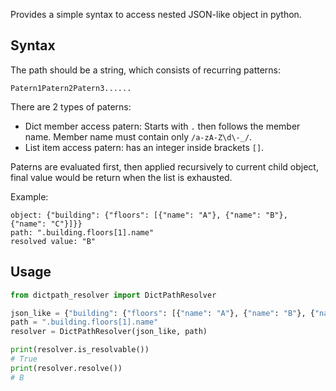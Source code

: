 Provides a simple syntax to access nested JSON-like object in python.

## Syntax

The path should be a string, which consists of recurring patterns:

    Patern1Patern2Patern3......

There are 2 types of paterns:

- Dict member access patern: Starts with `.` then follows the member name. Member name must contain only `/a-zA-Z\d\-_/`.
- List item access patern: has an integer inside brackets `[]`.

Paterns are evaluated first, then applied recursively to current child object,
final value would be return when the list is exhausted.

Example:
```
object: {"building": {"floors": [{"name": "A"}, {"name": "B"}, {"name": "C"}]}}
path: ".building.floors[1].name"
resolved value: "B"
```

## Usage
```python
from dictpath_resolver import DictPathResolver

json_like = {"building": {"floors": [{"name": "A"}, {"name": "B"}, {"name": "C"}]}}
path = ".building.floors[1].name"
resolver = DictPathResolver(json_like, path)

print(resolver.is_resolvable())
# True
print(resolver.resolve())
# B

```